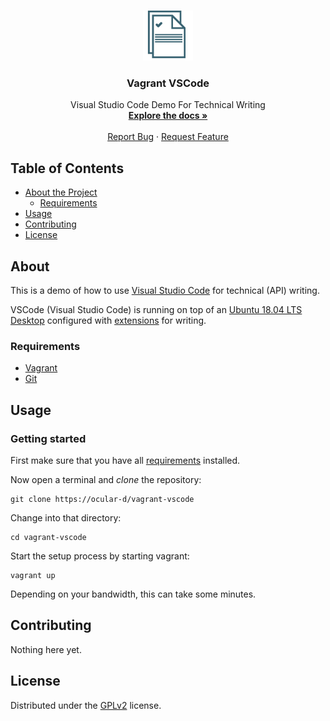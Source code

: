 <!-- PROJECT LOGO -->
<br />
<p align="center">
  <a href="https://github.com/ocular-d/vagrant-vscode">
    <img src="docs/assets/ocular-d-logo.png" alt="Logo" width="80" height="80">
  </a>

  <h3 align="center">Vagrant VSCode</h3>

  <p align="center">
    Visual Studio Code Demo For Technical Writing
    <br />
    <a href="https://github.com/ocular-d/vagrant-vscode"><strong>Explore the docs »</strong></a>
    <br />
    <br />
    <a href="https://github.com/ocular-d/Best-vagrant-vscode/issues">Report Bug</a>
    ·
    <a href="https://github.com/ocular-d/vagrant-vscode/issues">Request Feature</a>
  </p>
</p>

<!-- TABLE OF CONTENTS -->
## Table of Contents

- [About the Project](#about)
  - [Requirements](#requirements)
- [Usage](#usage)
- [Contributing](#contributing)
- [License](#license)

<!-- ABOUT THE PROJECT -->
## About

This is a demo of how to use [Visual Studio Code](https://code.visualstudio.com/ "Link to website") for technical (API) writing.

VSCode (Visual Studio Code) is running on top of an [Ubuntu 18.04 LTS Desktop](https://ubuntu.com/download/desktop "Website of Ubuntu Desktop") configured with [extensions](https://code.visualstudio.com/docs/editor/extension-gallery "Link to website with VSCode extensions") for writing.

### Requirements

- [Vagrant](https://www.vagrantup.com/ "Link to website of Vagrant")
- [Git](https://git-scm.com/ "Link to website of Git")

## Usage

### Getting started

First make sure that you have all [requirements](#requirements) installed.

Now open a terminal and *clone* the repository:

```shell
git clone https://ocular-d/vagrant-vscode
```

Change into that directory:

```shell
cd vagrant-vscode
```

Start the setup process by starting vagrant:

```shell
vagrant up
```

Depending on your bandwidth, this can take some minutes.





## Contributing

Nothing here yet.

## License

Distributed under the [GPLv2](https://www.gnu.org/licenses/old-licenses/gpl-2.0.en.html "Link to license") license.